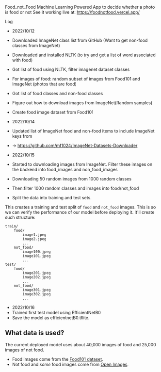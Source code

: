 Food_not_Food
Machine Learning Powered App to decide whether a photo is food or not 
See it working live at: https://foodnotfood.vercel.app/

Log
* 2022/10/12
* Downloaded ImageNet class list from GitHub (Want to get non-food classes from ImageNet)
* Downloaded and installed NLTK (to try and get a list of word associated with food)
* Got list of food using NLTK, filter imagenet dataset classes
* For images of food: random subset of images from Food101 and ImageNet (photos that are food)
* Got list of food classes and non-food classes
* Figure out how to download images from ImageNet(Random samples)
* Create food image dataset from Food101

* 2022/10/14
* Updated list of ImageNet food and non-food items to include ImageNet keys from
* -> https://github.com/mf1024/ImageNet-Datasets-Downloader


* 2022/10/15
* Started to downloading images from ImageNet. Filter these images on the backend into food_images and non_food_images
* Downloading 50 random images from 1000 random classes
* Then:filter 1000 random classes and images into food/not_food
* Split the data into training and test sets.

This creates a training and test split of `food` and `not_food` images.
This is so we can verify the performance of our model before deploying it.
It'll create such structure:

```
train/
    food/
        image1.jpeg
        image2.jpeg
        ...
    not_food/
        image100.jpeg
        image101.jpeg
        ...
test/
    food/
        image201.jpeg
        image202.jpeg
        ...
    not_food/
        image301.jpeg
        image302.jpeg
        ...
```

* 2022/10/16
* Trained first test model using EfficientNetB0
* Save the model as efficientnetB0.tflite.


## What data is used?

The current deployed model uses about 40,000 images of food and 25,000 images of not food.

* Food images come from the [Food101 dataset](https://data.vision.ee.ethz.ch/cvl/datasets_extra/food-101/).
* Not food and *some* food images come from [Open Images](https://storage.googleapis.com/openimages/web/index.html).
